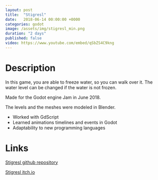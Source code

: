 ```yaml
---
layout: post
title:  "Stigresl"
date:   2018-06-14 00:00:00 +0000
categories: godot
image: /assets/img/stigresl_min.png
duration: "2 days"
published: false
video: https://www.youtube.com/embed/qSbZS4C9kng
---
```



# Description

In this game, you are able to freeze water, so you can walk over it. The water level can be changed if the water is not frozen.


Made for the Godot engine Jam in June 2018.


The levels and the meshes were modeled in Blender.


* Worked with GdScript
* Learned animations timelines and events in Godot
* Adaptability to new programming languages 

# Links

[Stigresl github repository](https://github.com/jiexdrop/stigresl)

[Stigresl itch.io](https://jiexdrop.itch.io/stigresl)
